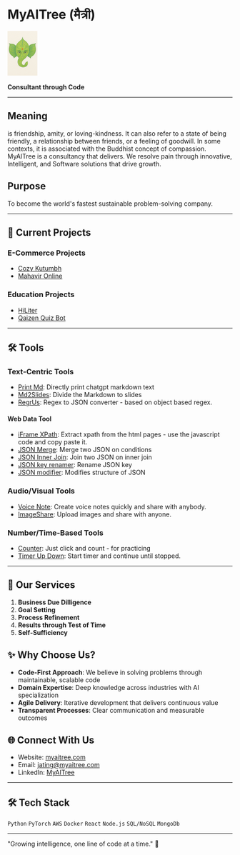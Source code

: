 # MyAITree (मैत्री)
![Logo](/logo2.png)

**Consultant through Code**

---
## Meaning

is friendship, amity, or loving-kindness. It can also refer to a state of being friendly, a relationship between friends, or a feeling of goodwill. In some contexts, it is associated with the Buddhist concept of compassion. MyAITree is a consultancy that delivers. We resolve pain through innovative, Intelligent, and Software solutions that drive growth.

## Purpose
To become the world's fastest sustainable problem-solving company.

---

## 🤝 Current Projects

### E-Commerce Projects
- [Cozy Kutumbh](https://www.cozykutumbh.com/)
- [Mahavir Online](mahavir.online)

### Education Projects
- [HiLiter](https://chromewebstore.google.com/detail/amoiindcmmfjfpgahbbbdmjbklmkicdb?utm_source=item-share-cb)
- [Qaizen Quiz Bot](https://t.me/QaizenBot)

---

## 🛠️ Tools 

### Text-Centric Tools
- [Print Md](https://myaitree.com/tools/print-md.html): Directly print chatgpt markdown text
- [Md2Slides](https://myaitree.com/tools/md2slides.html): Divide the Markdown to slides
- [RegrUs](https://myaitree.com/tools/regr-us.html): Regex to JSON converter - based on object based regex.

#### Web Data Tool
- [iFrame XPath](https://myaitree.com/tools/xpath/xpath-extractor.html): Extract xpath from the html pages - use the javascript code and copy paste it.
- [JSON Merge](https://myaitree.com/tools/json-merge.html): Merge two JSON on conditions
- [JSON Inner Join](https://myaitree.com/tools/json-inner-join.html): Join two JSON on inner join
- [JSON key renamer](https://myaitree.com/tools/json-key-renamer.html): Rename JSON key
- [JSON modifier](https://myaitree.com/tools/json-modifier.html): Modifies structure of JSON

### Audio/Visual Tools
- [Voice Note](https://myaitree.com/tools/voice-note.html): Create voice notes quickly and share with anybody.
- [ImageShare](https://myaitree.com/tools/image-share.html): Upload images and share with anyone.

### Number/Time-Based Tools
- [Counter](https://myaitree.com/tools/counter.html): Just click and count - for practicing
- [Timer Up Down](https://myaitree.com/tools/timer-up-down.html): Start timer and continue until stopped.


---

## 🌳 Our Services

1. **Business Due Dilligence**
2. **Goal Setting**
3. **Process Refinement**
4. **Results through Test of Time**
5. **Self-Sufficiency**


## ✨ Why Choose Us?

- **Code-First Approach**: We believe in solving problems through maintainable, scalable code
- **Domain Expertise**: Deep knowledge across industries with AI specialization
- **Agile Delivery**: Iterative development that delivers continuous value
- **Transparent Processes**: Clear communication and measurable outcomes

## 🌐 Connect With Us

- Website: [myaitree.com](https://www.myaitree.com)
- Email: jating@myaitree.com
- LinkedIn: [MyAITree](https://linkedin.com/company/myaitree)


---

## 🛠️ Tech Stack

`Python` `PyTorch` `AWS` `Docker` `React` `Node.js` `SQL/NoSQL` `MongoDb`

---

"Growing intelligence, one line of code at a time." 🌱
